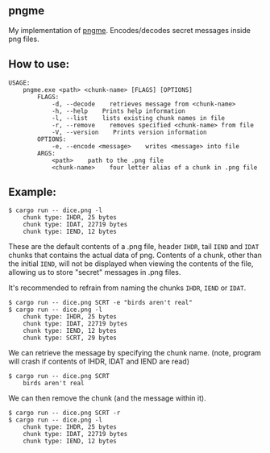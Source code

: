## pngme

My implementation of [pngme](https://picklenerd.github.io/pngme_book/). Encodes/decodes secret messages inside png files. 

## How to use:
```
USAGE:
    pngme.exe <path> <chunk-name> [FLAGS] [OPTIONS]
        FLAGS:
            -d, --decode    retrieves message from <chunk-name>
            -h, --help    Prints help information
            -l, --list    lists existing chunk names in file
            -r, --remove    removes specified <chunk-name> from file
            -V, --version    Prints version information
        OPTIONS:
            -e, --encode <message>    writes <message> into file
        ARGS:
            <path>    path to the .png file
            <chunk-name>    four letter alias of a chunk in .png file
``` 
## Example:
```
$ cargo run -- dice.png -l
    chunk type: IHDR, 25 bytes
    chunk type: IDAT, 22719 bytes
    chunk type: IEND, 12 bytes
```
These are the default contents of a .png file, header `IHDR`, tail `IEND` and `IDAT` 
chunks that contains the actual data of png. Contents of a chunk, other than the initial `IEND`,
will not be displayed when viewing the contents of the file, allowing us to store "secret" messages
in .png files.

It's recommended to refrain from naming the chunks `IHDR`, `IEND` or `IDAT`.
```
$ cargo run -- dice.png SCRT -e "birds aren't real"
$ cargo run -- dice.png -l
    chunk type: IHDR, 25 bytes
    chunk type: IDAT, 22719 bytes
    chunk type: IEND, 12 bytes
    chunk type: SCRT, 29 bytes
```
We can retrieve the message by specifying the chunk name. 
(note, program will crash if contents of IHDR, IDAT and IEND are read)
```
$ cargo run -- dice.png SCRT
    birds aren't real
```
We can then remove the chunk (and the message within it).
```
$ cargo run -- dice.png SCRT -r
$ cargo run -- dice.png -l
    chunk type: IHDR, 25 bytes
    chunk type: IDAT, 22719 bytes
    chunk type: IEND, 12 bytes
```